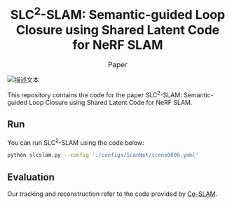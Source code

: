 <h1 align="center">SLC<sup>2</sup>-SLAM: Semantic-guided Loop Closure using Shared Latent Code for NeRF SLAM</h1>

<p align="center">
  <a href="https://ieeexplore.ieee.org/document/10935649" style="font-size:16px; text-decoration:none;">Paper</a>
</p>

![描述文本](images/your_image.png)

<p>This repository contains the code for the paper SLC<sup>2</sup>-SLAM: Semantic-guided Loop Closure using Shared Latent Code for NeRF SLAM.</p>

## Run

You can run  SLC<sup>2</sup>-SLAM using the code below:
```bash
python slcslam.py --config './configs/ScanNet/scene0000.yaml'
```
## Evaluation
Our tracking and reconstruction refer to the code provided by [Co-SLAM](https://github.com/JingwenWang95/neural_slam_eval).

